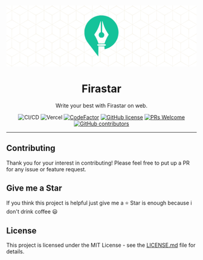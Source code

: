 <div align="center">
	<p align="center">
		<img src="./images/banner.png" />
	</p>
	<h1 align="center">Firastar</h1>
	<p align="center">Write your best with Firastar on web.</p>

![CI/CD](https://github.com/firastar/website/workflows/build/badge.svg)
![Vercel](https://vercelbadge.vercel.app/api/firastar/website)
[![CodeFactor](https://www.codefactor.io/repository/github/firastar/website/badge)](https://www.codefactor.io/repository/github/firastar/website)
[![GitHub license](https://img.shields.io/badge/license-MIT-blue.svg)](https://github.com/firastar/website/blob/master/LICENSE)
[![PRs Welcome](https://img.shields.io/badge/PRs-welcome-orange.svg)](https://github.com/firastar/website/compare)
[![GitHub contributors](https://img.shields.io/github/contributors/firastar/website.svg)](https://GitHub.com/firastar/website/contributors/)

</div>
<hr />

## Contributing

Thank you for your interest in contributing! Please feel free to put up a PR for any issue or feature request.

## Give me a Star

If you think this project is helpful just give me a ⭐️ Star is enough because i don't drink coffee 😃

## License

This project is licensed under the MIT License - see the [LICENSE.md](https://github.com/firastar/website/blob/master/LICENSE) file for details.
